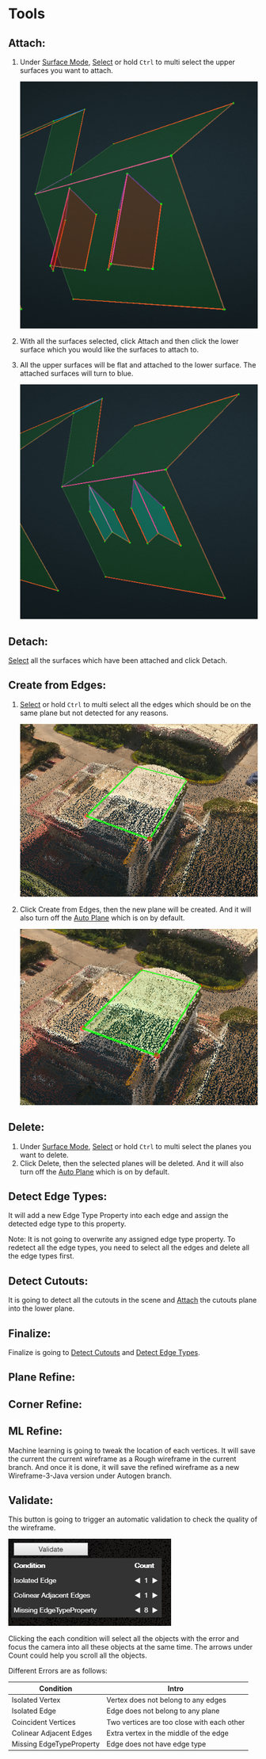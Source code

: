 # Tools

## Attach:

1. Under [Surface Mode](../mode/#surface-mode), [Select](../basic-function/#select) or hold `Ctrl` to multi select the upper surfaces you want to attach.

   ![](../.gitbook/assets/attach1.png)

2. With all the surfaces selected, click Attach and then click the lower surface which you would like the surfaces to attach to.
3. All the upper surfaces will be flat and attached to the lower surface. The attached surfaces will turn to blue.

   ![](../.gitbook/assets/attach2.png)

## Detach:

[Select](../basic-function/#select) all the surfaces which have been attached and click Detach.

## Create from Edges:

1. [Select](../basic-function/#select) or hold `Ctrl` to multi select all the edges which should be on the same plane but not detected for any reasons.

   ![](../.gitbook/assets/createfromedges1.png)

2. Click Create from Edges, then the new plane will be created. And it will also turn off the [Auto Plane](../advanced-function/#auto-plane) which is on by default.

   ![](../.gitbook/assets/createfromedges2.png)

## Delete:

1. Under [Surface Mode](../mode/#surface-mode), [Select](../basic-function/#select) or hold `Ctrl` to multi select the planes you want to delete.
2. Click Delete, then the selected planes will be deleted. And it will also turn off the [Auto Plane](../advanced-function/#auto-plane) which is on by default.

## Detect Edge Types:

It will add a new Edge Type Property into each edge and assign the detected edge type to this property.

Note: It is not going to overwrite any assigned edge type property. To redetect all the edge types, you need to select all the edges and delete all the edge types first.

## Detect Cutouts:

It is going to detect all the cutouts in the scene and [Attach](./#attach) the cutouts plane into the lower plane.

## Finalize:

Finalize is going to [Detect Cutouts](./#detect-cutouts) and [Detect Edge Types](./#detect-edge-types).

## Plane Refine:

## Corner Refine:

## ML Refine:

Machine learning is going to tweak the location of each vertices. It will save the current the current wireframe as a Rough wireframe in the current branch. And once it is done, it will save the refined wireframe as a new Wireframe-3-Java version under Autogen branch.

## Validate:

This button is going to trigger an automatic validation to check the quality of the wireframe.

![](../.gitbook/assets/validate.png)

Clicking the each condition will select all the objects with the error and focus the camera into all these objects at the same time. The arrows under Count could help you scroll all the objects.

Different Errors are as follows:

| **Condition** | **Intro** |
| --- | --- |
| Isolated Vertex | Vertex does not belong to any edges |
| Isolated Edge | Edge does not belong to any plane |
| Coincident Vertices | Two vertices are too close with each other |
| Colinear Adjacent Edges | Extra vertex in the middle of the edge |
| Missing EdgeTypeProperty | Edge does not have edge type |

